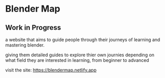 # Blender Map

## Work in Progress


a website that aims to guide people through their journeys of learning and mastering blender.

giving them detailed guides to explore thier own journies depending on what field they are interested in learning, from beginner to advanced

visit the site: https://blendermap.netlify.app 

